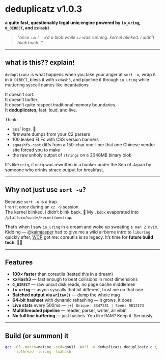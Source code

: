 # deduplicatz v1.0.3  
**a quite fast, questionably legal uniq engine powered by `io_uring`, `O_DIRECT`, and `xxHash3`**

> _“once `sort -u`’d a blob while `xz` was running. kernel blinked. I didn’t blink back. ”_

---

## what is this?? explain!

`deduplicatz` is what happens when you take your anger at `sort -u`, wrap it in `O_DIRECT`, bless it with `xxHash3`, and pipeline it through `io_uring` while muttering syscall names like incantations.

It doesn’t sort.  
It doesn’t buffer.  
It doesn’t quite respect traditional memory boundaries.  
It **deduplicates**, fast, loud, and live.

Think:  
- sus' logs. 🍯  
- firmware dumps from your C2 parsers  
- 100 leaked ELFs with CSS version banners  
- `squashfs-root` diffs from a 150-char one-liner that one Chinese vendor site forced you to make  
- the raw unholy output of `strings` on a 2048MB binary blob

It’s like `uniq`, if `uniq` was rewritten in a bunker under the Sea of Japan by someone who drinks strace output for breakfast.

---

## Why not just use `sort -u`?

Because `sort -u` is a trap.  
I ran it once during an `xz -9` session.  
The kernel blinked. I didn’t blink back. 👀
My `.kdbx` evaporated into `/platform/sun4v/kernel/memtrap`.  

That’s when I saw `io_uring` in a dream and woke up sweating `$ man 2|nvim`.  
Kidding — @[kalmjasper](https://github.com/kalmjasper) had to give me a wild airborne intro to `liburing`.  
quickly after, [WCP](https://github.com/wheybags/wcp) got me: coreutils is so legacy.
It’s time for **future build tech**. 🚀🚀

---

## Features

- **100× faster** than coreutils (tested this in a dream)
- **xxHash3** — fast enough to beat collisions in most dimensions
- **`O_DIRECT`** — raw uncut disk reads, no page cache middlemen
- **`io_uring`** — async syscalls that hit different, trust me on that one
- **Batched output via `writev()`** — dump the whole mag
- **64-bit hashset** with dynamic rehashing — it grows, it does
- **Live stats** every 500ms — `[+] Unique: 8347281 | Seen: 9812373`
- **Multithreaded pipeline** — reader, parser, writer, all vibin’
- **No full line buffering** — just hashes. You like RAM? Keep it. Seriously.

---

## Build (or summon) it

```sh
gcc -O3 -march=native -std=gnu11 -Wall -o deduplicatz deduplicatz.c \
    -lpthread -luring -lxxhash
